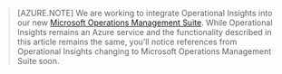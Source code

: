 > [AZURE.NOTE]
> We are working to integrate Operational Insights into our new [Microsoft Operations Management Suite](http://microsoft.com/oms). While Operational Insights remains an Azure service and the functionality described in this article remains the same, you’ll notice references from Operational Insights changing to Microsoft Operations Management Suite soon. 
